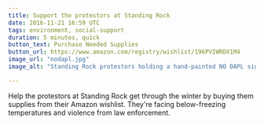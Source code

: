 ```yaml
---
title: Support the protestors at Standing Rock
date: 2016-11-21 16:59 UTC
tags: environment, social-support
duration: 5 minutes, quick
button_text: Purchase Needed Supplies
button_url: https://www.amazon.com/registry/wishlist/196PVIWRDX1M4
image_url: "nodapl.jpg"
image_alt: "Standing Rock protestors holding a hand-painted NO DAPL sign"

---
```


Help the protestors at Standing Rock get through the winter by buying them
supplies from their Amazon wishlist. They're facing below-freezing temperatures
and violence from law enforcement.
